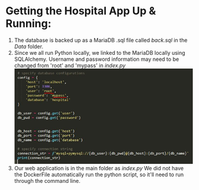 # Getting the Hospital App Up & Running:

1. The database is backed up as a MariaDB .sql file called <em>back.sql</em> in the *Data* folder.
2. Since we all run Python locally, we linked to the MariaDB locally using SQLAlchemy. Username and password information may need to be changed from 'root' and 'mypass' in *index.py* ![screen](Screen.JPG)
3. Our web application is in the main folder as *index.py* We did not have the DockerFile automatically run the python script, so it'll need to run through the command line. 
